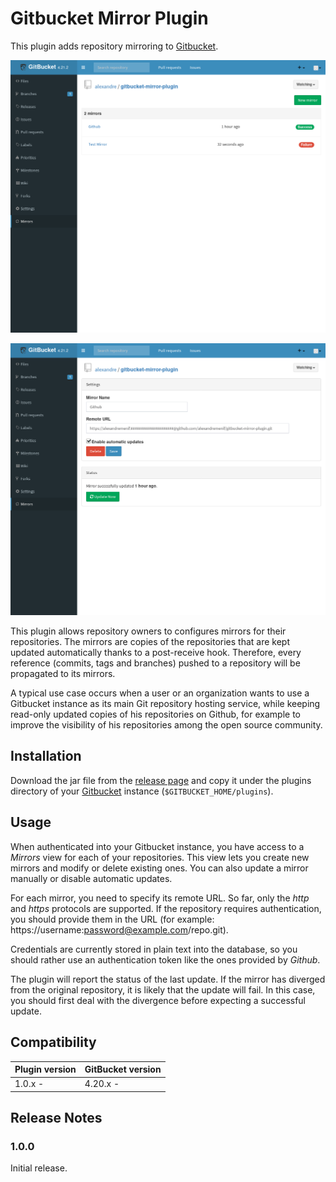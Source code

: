 # Gitbucket Mirror Plugin

This plugin adds repository mirroring to
[Gitbucket](https://gitbucket.github.io/).

![Mirror List](gitbucket-mirror-plugin_list.png)

![Mirror View](gitbucket-mirror-plugin_view.png)

This plugin allows repository owners to configures mirrors for their
repositories. The mirrors are copies of the repositories that are kept
updated automatically thanks to a post-receive hook. Therefore, every
reference (commits, tags and branches) pushed to a repository will be
propagated to its mirrors.

A typical use case occurs when a user or an organization wants to use a
Gitbucket instance as its main Git repository hosting service, while keeping
read-only updated copies of his repositories on Github, for example to improve
the visibility of his repositories among the open source community.

## Installation

Download the jar file from the 
[release page](https://github.com/alexandremenif/gitbucket-mirror-plugin/releases)
and copy it under the plugins directory of your
[Gitbucket](https://gitbucket.github.io/) instance (`$GITBUCKET_HOME/plugins`).

## Usage

When authenticated into your Gitbucket instance, you have access to a *Mirrors*
view for each of your repositories. This view lets you create new mirrors and
modify or delete existing ones. You can also update a mirror manually or disable
automatic updates.

For each mirror, you need to specify its remote URL. So far, only the *http* and
*https* protocols are supported. If the repository requires authentication, you
should provide them in the URL (for example: 
https://username:password@example.com/repo.git).

Credentials are currently stored in plain text into the database, so you should
rather use an authentication token like the ones provided by *Github*.

The plugin will report the status of the last update. If the mirror has diverged
from the original repository, it is likely that the update will fail.
In this case, you should first deal with the divergence before expecting a
successful update.

## Compatibility

Plugin version | GitBucket version
:--------------|:-----------------
1.0.x -        | 4.20.x -

## Release Notes

### 1.0.0

Initial release.